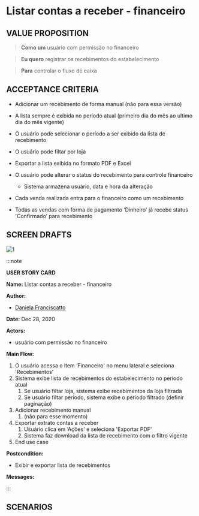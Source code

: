 # Listar contas a receber - financeiro

## VALUE PROPOSITION

> **Como um** usuário com permissão no financeiro

> **Eu quero** registrar os recebimentos do estabelecimento

> **Para** controlar o fluxo de caixa

## ACCEPTANCE CRITERIA

- Adicionar um recebimento de forma manual (não para essa versão)

- A lista sempre é exibida no período atual (primeiro dia do mês ao ultimo dia do mês vigente)

- O usuário pode selecionar o período a ser exibido da lista de recebimento

- O usuário pode filtar por loja

- Exportar a lista exibida no formato PDF e Excel

- O usuário pode alterar o status do recebimento para controle financeiro
    - Sistema armazena usuário, data e hora da alteração

- Cada venda realizada entra para o financeiro como um recebimento

- Todas as vendas com forma de pagamento ‘Dinheiro' já recebe status 'Confirmado’ para recebimento

## SCREEN DRAFTS

![1](/img/must-ERP/listar-contas.png)

:::note

**USER STORY CARD**

**Name:** Listar contas a receber - financeiro

**Author:** 

- [Daniela Franciscatto](https://github.com/danielaanjos) 

**Date:** Dec 28, 2020

**Actors:**  

- usuário com permissão no financeiro

**Main Flow:**

1. O usuário acessa o item ‘Financeiro' no menu lateral e seleciona 'Recebimentos’
2. Sistema exibe lista de recebimentos do estabelecimento no período atual
    1. Se usuário filtar loja, sistema exibe recebimentos da loja filtrada
    2. Se usuário filtar periodo, sistema exibe o período filtrado (definir paginação)
3. Adicionar recebimento manual
    1. (não para esse momento)
4. Exportar extrato contas a receber
    1. Usuário clica em ‘Ações' e seleciona 'Exportar PDF’
    2. Sistema faz download da lista de recebimento com o filtro vigente
5. End use case

**Postcondition:**

- Exibir e exportar lista de recebimentos

**Messages:**

:::

## SCENARIOS

```gherkin

```